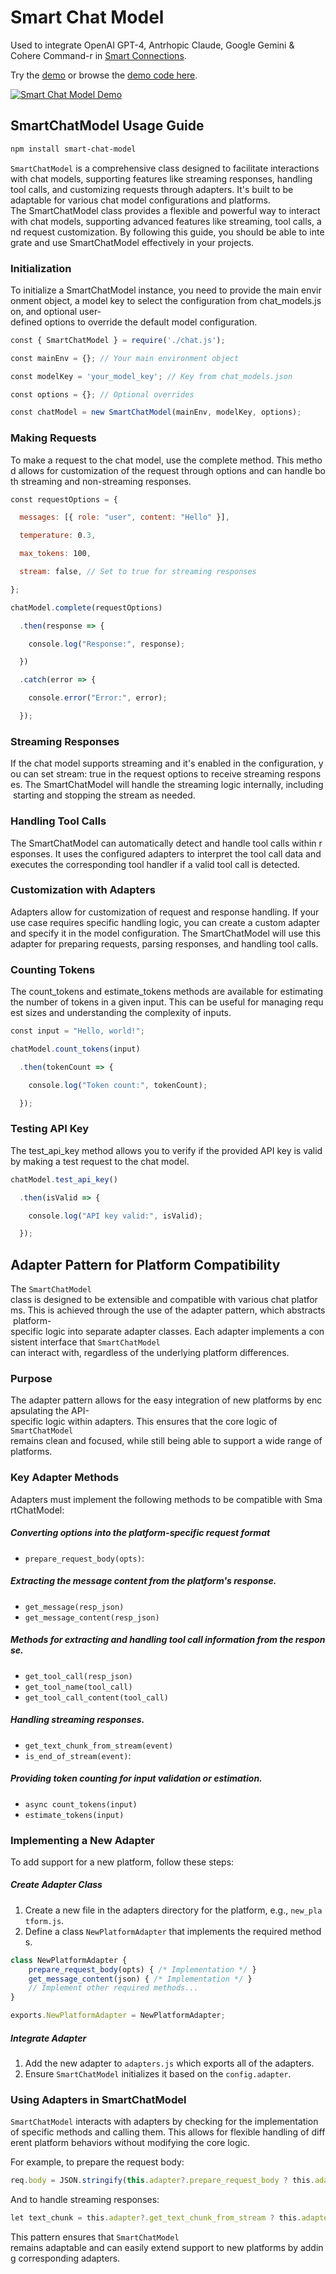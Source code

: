 # Smart Chat Model
Used to integrate OpenAI GPT-4, Antrhopic Claude, Google Gemini & Cohere Command-r in [Smart Connections](https://github.com/brianpetro/obsidian-smart-connections).

Try the [demo](https://brianpetro.github.io/jsbrains/sample-web) or browse the [demo code here](https://github.com/brianpetro/jsbrains/tree/main/docs/sample-web.html).

[![Smart Chat Model Demo](https://brianpetro.github.io/jsbrains/sample-web.gif)](https://brianpetro.github.io/jsbrains/sample-web)

## SmartChatModel Usage Guide
```bash
npm install smart-chat-model
```

`SmartChatModel` is a comprehensive class designed to facilitate interactions with chat models, supporting features like streaming responses, handling tool calls, and customizing requests through adapters. It's built to be adaptable for various chat model configurations and platforms.
The SmartChatModel class provides a flexible and powerful way to interact with chat models, supporting advanced features like streaming, tool calls, and request customization. By following this guide, you should be able to integrate and use SmartChatModel effectively in your projects.

### Initialization
To initialize a SmartChatModel instance, you need to provide the main environment object, a model key to select the configuration from chat_models.json, and optional user-defined options to override the default model configuration.

```js
const { SmartChatModel } = require('./chat.js');

const mainEnv = {}; // Your main environment object

const modelKey = 'your_model_key'; // Key from chat_models.json

const options = {}; // Optional overrides

const chatModel = new SmartChatModel(mainEnv, modelKey, options);
```

### Making Requests
To make a request to the chat model, use the complete method. This method allows for customization of the request through options and can handle both streaming and non-streaming responses.

```js
const requestOptions = {

  messages: [{ role: "user", content: "Hello" }],

  temperature: 0.3,

  max_tokens: 100,

  stream: false, // Set to true for streaming responses

};

chatModel.complete(requestOptions)

  .then(response => {

    console.log("Response:", response);

  })

  .catch(error => {

    console.error("Error:", error);

  });
```


### Streaming Responses
If the chat model supports streaming and it's enabled in the configuration, you can set stream: true in the request options to receive streaming responses. The SmartChatModel will handle the streaming logic internally, including starting and stopping the stream as needed.

### Handling Tool Calls
The SmartChatModel can automatically detect and handle tool calls within responses. It uses the configured adapters to interpret the tool call data and executes the corresponding tool handler if a valid tool call is detected.

### Customization with Adapters
Adapters allow for customization of request and response handling. If your use case requires specific handling logic, you can create a custom adapter and specify it in the model configuration. The SmartChatModel will use this adapter for preparing requests, parsing responses, and handling tool calls.

### Counting Tokens
The count_tokens and estimate_tokens methods are available for estimating the number of tokens in a given input. This can be useful for managing request sizes and understanding the complexity of inputs.

```js
const input = "Hello, world!";

chatModel.count_tokens(input)

  .then(tokenCount => {

    console.log("Token count:", tokenCount);

  });
```

### Testing API Key
The test_api_key method allows you to verify if the provided API key is valid by making a test request to the chat model.

```js
chatModel.test_api_key()

  .then(isValid => {

    console.log("API key valid:", isValid);

  });
```




## Adapter Pattern for Platform Compatibility
The `SmartChatModel` class is designed to be extensible and compatible with various chat platforms. This is achieved through the use of the adapter pattern, which abstracts platform-specific logic into separate adapter classes. Each adapter implements a consistent interface that `SmartChatModel` can interact with, regardless of the underlying platform differences.

### Purpose
The adapter pattern allows for the easy integration of new platforms by encapsulating the API-specific logic within adapters. This ensures that the core logic of `SmartChatModel` remains clean and focused, while still being able to support a wide range of platforms.

### Key Adapter Methods
Adapters must implement the following methods to be compatible with SmartChatModel:

##### Converting options into the platform-specific request format
- `prepare_request_body(opts)`:

##### Extracting the message content from the platform's response.
- `get_message(resp_json)`
- `get_message_content(resp_json)`

##### Methods for extracting and handling tool call information from the response.
- `get_tool_call(resp_json)`
- `get_tool_name(tool_call)`
- `get_tool_call_content(tool_call)`

##### Handling streaming responses.
- `get_text_chunk_from_stream(event)`
- `is_end_of_stream(event)`: 

##### Providing token counting for input validation or estimation.
- `async count_tokens(input)` 
- `estimate_tokens(input)`

### Implementing a New Adapter
To add support for a new platform, follow these steps:
##### Create Adapter Class
1. Create a new file in the adapters directory for the platform, e.g., `new_platform.js`. 
2. Define a class `NewPlatformAdapter` that implements the required methods.

```js
class NewPlatformAdapter {
    prepare_request_body(opts) { /* Implementation */ }
    get_message_content(json) { /* Implementation */ }
    // Implement other required methods...
}

exports.NewPlatformAdapter = NewPlatformAdapter;
```
##### Integrate Adapter
1. Add the new adapter to `adapters.js` which exports all of the adapters.
2. Ensure `SmartChatModel` initializes it based on the `config.adapter`.

### Using Adapters in SmartChatModel
`SmartChatModel` interacts with adapters by checking for the implementation of specific methods and calling them. This allows for flexible handling of different platform behaviors without modifying the core logic.

For example, to prepare the request body:

```js
req.body = JSON.stringify(this.adapter?.prepare_request_body ? this.adapter.prepare_request_body(body) : body);
```

And to handle streaming responses:

```js
let text_chunk = this.adapter?.get_text_chunk_from_stream ? this.adapter.get_text_chunk_from_stream(event) : defaultTextChunkHandling(event);
```

This pattern ensures that `SmartChatModel` remains adaptable and can easily extend support to new platforms by adding corresponding adapters.